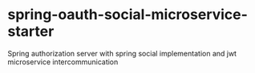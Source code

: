 # spring-oauth-social-microservice-starter
Spring authorization server with spring social implementation and jwt microservice intercommunication
